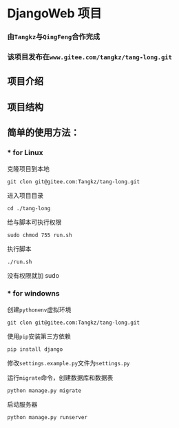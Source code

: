 # DjangoWeb 项目

### 由`Tangkz`与`QingFeng`合作完成

### 该项目发布在`www.gitee.com/tangkz/tang-long.git`

## 项目介绍

###

###

## 项目结构

###

###

## 简单的使用方法：

### *	for Linux
克隆项目到本地

	git clon git@gitee.com:Tangkz/tang-long.git	
进入项目目录

	cd ./tang-long	
给与脚本可执行权限

	sudo chmod 755 run.sh	
执行脚本

	./run.sh	
没有权限就加 sudo



### *	for windowns
创建`pythonenv`虚拟环境

	git clon git@gitee.com:Tangkz/tang-long.git
	
使用`pip`安装第三方依赖

	pip install django
	
修改`settings.example.py`文件为`settings.py`

运行`migrate`命令，创建数据库和数据表

	python manage.py migrate
	
启动服务器

	python manage.py runserver




